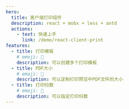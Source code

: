 ```yaml
---
hero:
  title: 客户端打印组件
  description: react + mobx + less + antd
  actions:
    - text: 快速上手
      link: /demo/react-client-print
features:
  - title: 打印模板
    # emoji: 💎
    description: 可以创建多个打印模板
  - title: PDF大小
    # emoji: 🌈
    description: 可以定制打印预览中PDF文件的大小
  - title: 打印份数
    # emoji: 🚀
    description: 可以指定打印份数
---
```

